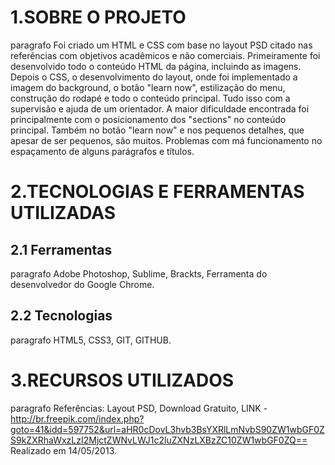 # 1.SOBRE O PROJETO
paragrafo
Foi criado um HTML e CSS com base no layout PSD citado nas referências com objetivos acadêmicos e não comerciais. Primeiramente foi desenvolvido todo o conteúdo HTML da página, incluindo as imagens. Depois o CSS, o desenvolvimento do layout, onde foi implementado a imagem do background, o botão "learn now", estilização do menu, construção do rodapé e todo o conteúdo principal. Tudo isso com a supervisão e ajuda de um orientador.
A maior dificuldade encontrada foi principalmente com o posicionamento dos "sections" no conteúdo principal. Também no botão "learn now" e nos pequenos detalhes, que apesar de ser pequenos, são muitos. Problemas com má funcionamento no espaçamento de alguns parágrafos e títulos.


# 2.TECNOLOGIAS E FERRAMENTAS UTILIZADAS
## 2.1 Ferramentas
paragrafo
Adobe Photoshop, Sublime, Brackts, Ferramenta do desenvolvedor do Google Chrome.

## 2.2 Tecnologias
paragrafo
HTML5, CSS3, GIT, GITHUB.

# 3.RECURSOS UTILIZADOS
paragrafo
Referências:
Layout PSD, Download Gratuito, LINK - http://br.freepik.com/index.php?goto=41&idd=597752&url=aHR0cDovL3hvb3BsYXRlLmNvbS90ZW1wbGF0ZS9kZXRhaWxzLzI2MjctZWNvLWJ1c2luZXNzLXBzZC10ZW1wbGF0ZQ==
Realizado em 14/05/2013.
